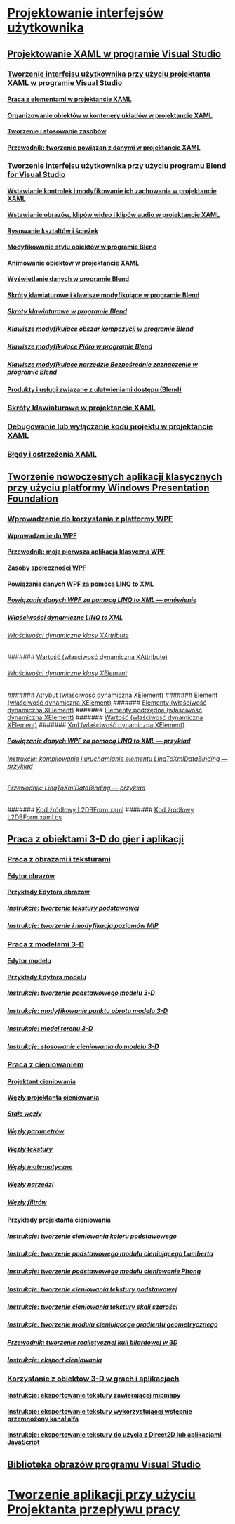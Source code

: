 # [Projektowanie interfejsów użytkownika](designing-user-interfaces.md)
## [Projektowanie XAML w programie Visual Studio](designing-xaml-in-visual-studio.md)
### [Tworzenie interfejsu użytkownika przy użyciu projektanta XAML w programie Visual Studio](creating-a-ui-by-using-xaml-designer-in-visual-studio.md)
#### [Praca z elementami w projektancie XAML](working-with-elements-in-xaml-designer.md)
#### [Organizowanie obiektów w kontenery układów w projektancie XAML](organize-objects-into-layout-containers-in-xaml-designer.md)
#### [Tworzenie i stosowanie zasobów](how-to-create-and-apply-a-resource.md)
#### [Przewodnik: tworzenie powiązań z danymi w projektancie XAML](walkthrough-binding-to-data-in-xaml-designer.md)
### [Tworzenie interfejsu użytkownika przy użyciu programu Blend for Visual Studio](creating-a-ui-by-using-blend-for-visual-studio.md)
#### [Wstawianie kontrolek i modyfikowanie ich zachowania w projektancie XAML](insert-controls-and-modify-their-behavior-in-xaml-designer.md)
#### [Wstawianie obrazów, klipów wideo i klipów audio w projektancie XAML](insert-images-videos-and-audio-clips-in-xaml-designer.md)
#### [Rysowanie kształtów i ścieżek](draw-shapes-and-paths.md)
#### [Modyfikowanie stylu obiektów w programie Blend](modify-the-style-of-objects-in-blend.md)
#### [Animowanie obiektów w projektancie XAML](animate-objects-in-xaml-designer.md)
#### [Wyświetlanie danych w programie Blend](display-data-in-blend.md)
#### [Skróty klawiaturowe i klawisze modyfikujące w programie Blend](keyboard-shortcuts-and-modifier-keys-in-blend.md)
##### [Skróty klawiaturowe w programie Blend](keyboard-shortcuts-in-blend.md)
##### [Klawisze modyfikujące obszar kompozycji w programie Blend](artboard-modifier-keys-in-blend.md)
##### [Klawisze modyfikujące Pióro w programie Blend](pen-tool-modifier-keys-in-blend.md)
##### [Klawisze modyfikujące narzędzie Bezpośrednie zaznaczenie w programie Blend](direct-selection-tool-modifier-keys-in-blend.md)
#### [Produkty i usługi związane z ułatwieniami dostępu (Blend)](accessibility-products-and-services-blend.md)
### [Skróty klawiaturowe w projektancie XAML](keyboard-shortcuts-for-xaml-designer.md)
### [Debugowanie lub wyłączanie kodu projektu w projektancie XAML](debugging-or-disabling-project-code-in-xaml-designer.md)
### [Błędy i ostrzeżenia XAML](xaml-errors-warnings.md)
## [Tworzenie nowoczesnych aplikacji klasycznych przy użyciu platformy Windows Presentation Foundation](create-modern-desktop-applications-with-windows-presentation-foundation.md)
### [Wprowadzenie do korzystania z platformy WPF](getting-started-with-wpf.md)
#### [Wprowadzenie do WPF](introduction-to-wpf.md)
#### [Przewodnik: moja pierwsza aplikacja klasyczna WPF](walkthrough-my-first-wpf-desktop-application2.md)
#### [Zasoby społeczności WPF](wpf-community-resources.md)
#### [Powiązanie danych WPF za pomocą LINQ to XML](wpf-data-binding-with-linq-to-xml.md)
##### [Powiązanie danych WPF za pomocą LINQ to XML — omówienie](wpf-data-binding-with-linq-to-xml-overview.md)
##### [Właściwości dynamiczne LINQ to XML](linq-to-xml-dynamic-properties.md)
###### [Właściwości dynamiczne klasy XAttribute](xattribute-class-dynamic-properties.md)
####### [Wartość (właściwość dynamiczna XAttribute)](value-xattribute-dynamic-property.md)
###### [Właściwości dynamiczne klasy XElement](xelement-class-dynamic-properties.md)
####### [Atrybut (właściwość dynamiczna XElement)](attribute-xelement-dynamic-property.md)
####### [Element (właściwość dynamiczna XElement)](element-xelement-dynamic-property.md)
####### [Elementy (właściwość dynamiczna XElement)](elements-xelement-dynamic-property.md)
####### [Elementy podrzędne (właściwość dynamiczna XElement)](descendants-xelement-dynamic-property.md)
####### [Wartość (właściwość dynamiczna XElement)](value-xelement-dynamic-property.md)
####### [Xml (właściwość dynamiczna XElement)](xml-xelement-dynamic-property.md)
##### [Powiązanie danych WPF za pomocą LINQ to XML — przykład](wpf-data-binding-using-linq-to-xml-example.md)
###### [Instrukcje: kompilowanie i uruchamianie elementu LinqToXmlDataBinding — przykład](how-to-build-and-run-the-linqtoxmldatabinding-example.md)
###### [Przewodnik: LinqToXmlDataBinding — przykład](walkthrough-linqtoxmldatabinding-example.md)
####### [Kod źródłowy L2DBForm.xaml](l2dbform-xaml-source-code.md)
####### [Kod źródłowy L2DBForm.xaml.cs](l2dbform-xaml-cs-source-code.md)
## [Praca z obiektami 3-D do gier i aplikacji](working-with-3-d-assets-for-games-and-apps.md)
### [Praca z obrazami i teksturami](working-with-textures-and-images.md)
#### [Edytor obrazów](image-editor.md)
#### [Przykłady Edytora obrazów](image-editor-examples.md)
##### [Instrukcje: tworzenie tekstury podstawowej](how-to-create-a-basic-texture.md)
##### [Instrukcje: tworzenie i modyfikacja poziomów MIP](how-to-create-and-modify-mip-levels.md)
### [Praca z modelami 3-D](working-with-3-d-models.md)
#### [Edytor modelu](model-editor.md)
#### [Przykłady Edytora modelu](model-editor-examples.md)
##### [Instrukcje: tworzenie podstawowego modelu 3-D](how-to-create-a-basic-3-d-model.md)
##### [Instrukcje: modyfikowanie punktu obrotu modelu 3-D](how-to-modify-the-pivot-point-of-a-3-d-model.md)
##### [Instrukcje: model terenu 3-D](how-to-model-3-d-terrain.md)
##### [Instrukcje: stosowanie cieniowania do modelu 3-D](how-to-apply-a-shader-to-a-3-d-model.md)
### [Praca z cieniowaniem](working-with-shaders.md)
#### [Projektant cieniowania](shader-designer.md)
#### [Węzły projektanta cieniowania](shader-designer-nodes.md)
##### [Stałe węzły](constant-nodes.md)
##### [Węzły parametrów](parameter-nodes.md)
##### [Węzły tekstury](texture-nodes.md)
##### [Węzły matematyczne](math-nodes.md)
##### [Węzły narzędzi](utility-nodes.md)
##### [Węzły filtrów](filter-nodes.md)
#### [Przykłady projektanta cieniowania](shader-designer-examples.md)
##### [Instrukcje: tworzenie cieniowania koloru podstawowego](how-to-create-a-basic-color-shader.md)
##### [Instrukcje: tworzenie podstawowego modułu cieniującego Lamberta](how-to-create-a-basic-lambert-shader.md)
##### [Instrukcje: tworzenie podstawowego modułu cieniowanie Phong](how-to-create-a-basic-phong-shader.md)
##### [Instrukcje: tworzenie cieniowania tekstury podstawowej](how-to-create-a-basic-texture-shader.md)
##### [Instrukcje: tworzenie cieniowania tekstury skali szarości](how-to-create-a-grayscale-texture-shader.md)
##### [Instrukcje: tworzenie modułu cieniującego gradientu geometrycznego](how-to-create-a-geometry-based-gradient-shader.md)
##### [Przewodnik: tworzenie realistycznej kuli bilardowej w 3D](walkthrough-creating-a-realistic-3-d-billiard-ball.md)
##### [Instrukcje: eksport cieniowania](how-to-export-a-shader.md)
### [Korzystanie z obiektów 3-D w grach i aplikacjach](using-3-d-assets-in-your-game-or-app.md)
#### [Instrukcje: eksportowanie tekstury zawierającej mipmapy](how-to-export-a-texture-that-contains-mipmaps.md)
#### [Instrukcje: eksportowanie tekstury wykorzystującej wstępnie przemnożony kanał alfa](how-to-export-a-texture-that-has-premultiplied-alpha.md)
#### [Instrukcje: eksportowanie tekstury do użycia z Direct2D lub aplikacjami JavaScript](how-to-export-a-texture-for-use-with-direct2d-or-javascipt-apps.md)
## [Biblioteka obrazów programu Visual Studio](the-visual-studio-image-library.md)
# [Tworzenie aplikacji przy użyciu Projektanta przepływu pracy](../workflow-designer/developing-applications-with-the-workflow-designer.md)
